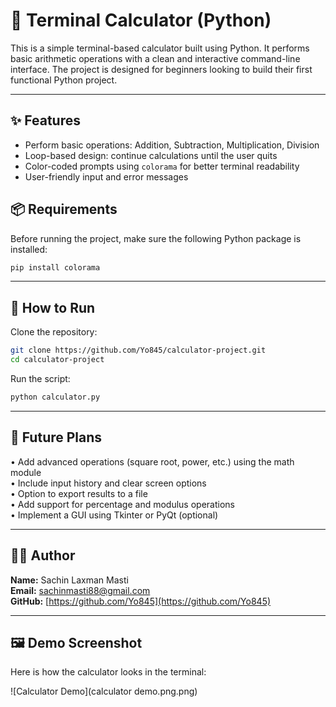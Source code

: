 # 🔢 Terminal Calculator (Python)

This is a simple terminal-based calculator built using Python. It performs basic arithmetic operations with a clean and interactive command-line interface. The project is designed for beginners looking to build their first functional Python project.

---

## ✨ Features

- Perform basic operations: Addition, Subtraction, Multiplication, Division
- Loop-based design: continue calculations until the user quits
- Color-coded prompts using `colorama` for better terminal readability
- User-friendly input and error messages

## 📦 Requirements

Before running the project, make sure the following Python package is installed:

```bash
pip install colorama
```

---

## 🚀 How to Run

Clone the repository:

```bash
git clone https://github.com/Yo845/calculator-project.git
cd calculator-project
```

Run the script:

```bash
python calculator.py
```

---

## 🔧 Future Plans

• Add advanced operations (square root, power, etc.) using the math module  
• Include input history and clear screen options  
• Option to export results to a file  
• Add support for percentage and modulus operations  
• Implement a GUI using Tkinter or PyQt (optional)

---

## 👨‍💻 Author

**Name:** Sachin Laxman Masti  
**Email:** sachinmasti88@gmail.com  
**GitHub:** [https://github.com/Yo845](https://github.com/Yo845)

---

## 🖼️ Demo Screenshot

Here is how the calculator looks in the terminal:

![Calculator Demo](calculator demo.png.png)


